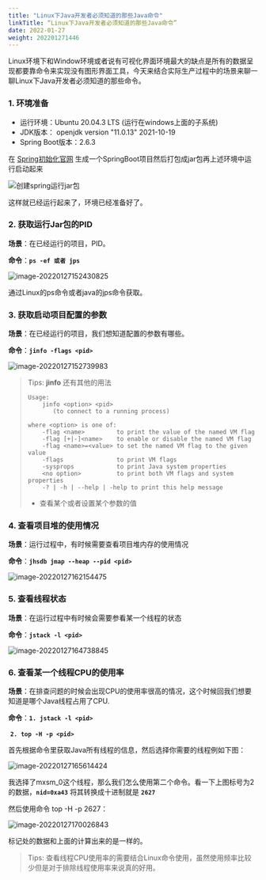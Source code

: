```yaml
---
title: "Linux下Java开发者必须知道的那些Java命令"
linkTitle: “Linux下Java开发者必须知道的那些Java命令”
date: 2022-01-27
weight: 202201271446
---
```


Linux环境下和Window环境或者说有可视化界面环境最大的缺点是所有的数据呈现都要靠命令来实现没有图形界面工具，今天来结合实际生产过程中的场景来聊一聊Linux下Java开发者必须知道的那些命令。

### 1. 环境准备

- 运行环境：Ubuntu 20.04.3 LTS (运行在windows上面的子系统)
- JDK版本： openjdk version "11.0.13" 2021-10-19
- Spring Boot版本：2.6.3

在 [Spring初始化官网](https://start.spring.io/ ) 生成一个SpringBoot项目然后打包成jar包再上述环境中运行启动起来

![创建spring运行jar包](https://raw.githubusercontent.com/mxsm/picture/main/java/jvm/%E5%88%9B%E5%BB%BAspring%E8%BF%90%E8%A1%8Cjar%E5%8C%85.gif)

这样就已经运行起来了，环境已经准备好了。

### 2. 获取运行Jar包的PID

**场景**：在已经运行的项目，PID。

**命令**：**`ps -ef 或者 jps`** 

![image-20220127152430825](https://raw.githubusercontent.com/mxsm/picture/main/java/jvm/image-20220127152430825.png)

通过Linux的ps命令或者java的jps命令获取。

### 3. 获取启动项目配置的参数

**场景**：在已经运行的项目，我们想知道配置的参数有哪些。

**命令**：**`jinfo -flags <pid>`**

![image-20220127152739983](https://raw.githubusercontent.com/mxsm/picture/main/java/jvm/image-20220127152739983.png)

> Tips: **jinfo** 还有其他的用法
>
> ```shell
> Usage:
>     jinfo <option> <pid>
>        (to connect to a running process)
> 
> where <option> is one of:
>     -flag <name>         to print the value of the named VM flag
>     -flag [+|-]<name>    to enable or disable the named VM flag
>     -flag <name>=<value> to set the named VM flag to the given value
>     -flags               to print VM flags
>     -sysprops            to print Java system properties
>     <no option>          to print both VM flags and system properties
>     -? | -h | --help | -help to print this help message
> ```
>
> - 查看某个或者设置某个参数的值

### 4. 查看项目堆的使用情况

**场景**：运行过程中，有时候需要查看项目堆内存的使用情况

**命令**：**`jhsdb jmap --heap --pid <pid>`**

![image-20220127162154475](https://raw.githubusercontent.com/mxsm/picture/main/java/jvm/image-20220127162154475.png)

### 5. 查看线程状态

**场景**：在运行过程中有时候会需要参看某一个线程的状态

**命令**：**`jstack -l <pid>`**

![image-20220127164738845](https://raw.githubusercontent.com/mxsm/picture/main/java/jvm/image-20220127164738845.png)

### 6. 查看某一个线程CPU的使用率

**场景**：在排查问题的时候会出现CPU的使用率很高的情况，这个时候回我们想要知道是哪个Java线程占用了CPU.

**命令**：**`1. jstack -l <pid>`**

​            **`2. top -H -p <pid>`**

首先根据命令里获取Java所有线程的信息，然后选择你需要的线程例如下图：

![image-20220127165614424](https://raw.githubusercontent.com/mxsm/picture/main/java/jvm/image-20220127165614424.png)

我选择了mxsm_0这个线程，那么我们怎么使用第二个命令。看一下上图标号为2的数据，**`nid=0xa43`** 将其转换成十进制就是 **`2627`**

然后使用命令 top -H -p 2627：

![image-20220127170026843](https://raw.githubusercontent.com/mxsm/picture/main/java/jvm/image-20220127170026843.png)

标记处的数据和上面的计算出来的是一样的。

> Tips: 查看线程CPU使用率的需要结合Linux命令使用，虽然使用频率比较少但是对于排除线程使用率来说真的好用。

